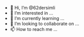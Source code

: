 - 👋 Hi, I’m @62dersimli
- 👀 I’m interested in ...
- 🌱 I’m currently learning ...
- 💞️ I’m looking to collaborate on ...
- 📫 How to reach me ...

<!---
62dersimli/62dersimli is a ✨ special ✨ repository because its `README.md` (this file) appears on your GitHub profile.
You can click the Preview link to take a look at your changes.
--->
